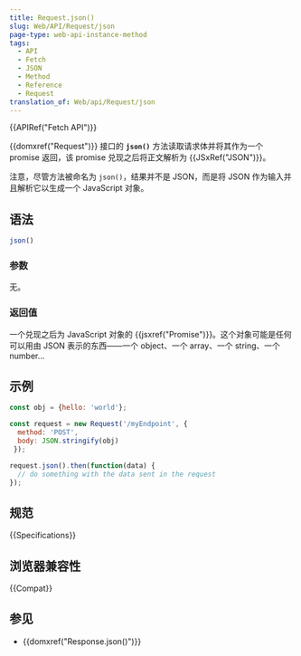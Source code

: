 ```yaml
---
title: Request.json()
slug: Web/API/Request/json
page-type: web-api-instance-method
tags:
  - API
  - Fetch
  - JSON
  - Method
  - Reference
  - Request
translation_of: Web/api/Request/json
---
```

{{APIRef("Fetch API")}}

{{domxref("Request")}} 接口的 **`json()`** 方法读取请求体并将其作为一个 promise 返回，该 promise 兑现之后将正文解析为 {{JSxRef("JSON")}}。

注意，尽管方法被命名为 `json()`，结果并不是 JSON，而是将 JSON 作为输入并且解析它以生成一个 JavaScript 对象。

## 语法

```js
json()
```

### 参数

无。

### 返回值

一个兑现之后为 JavaScript 对象的 {{jsxref("Promise")}}。这个对象可能是任何可以用由 JSON 表示的东西——一个 object、一个 array、一个 string、一个 number…

## 示例

```js
const obj = {hello: 'world'};

const request = new Request('/myEndpoint', {
  method: 'POST',
  body: JSON.stringify(obj)
 });

request.json().then(function(data) {
  // do something with the data sent in the request
});
```

## 规范

{{Specifications}}

## 浏览器兼容性

{{Compat}}

## 参见

- {{domxref("Response.json()")}}
